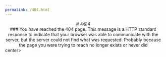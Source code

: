 ```yaml
---
permalink: /404.html
---
```

<center># 4☹️4</center>

<center>### You have reached the 404 page. This message is a HTTP standard response to indicate that your browser was able to communicate with the server, but the server could not find what was requested. Probably because the page you were trying to reach no longer exists or never did</center>center>
